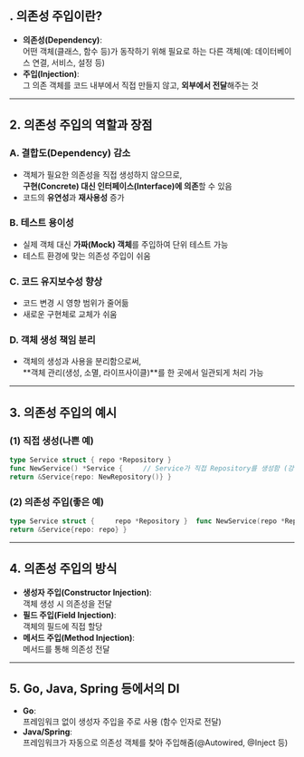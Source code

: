 ## . **의존성 주입이란?**

- **의존성(Dependency)**:  
    어떤 객체(클래스, 함수 등)가 동작하기 위해 필요로 하는 다른 객체(예: 데이터베이스 연결, 서비스, 설정 등)
- **주입(Injection)**:  
    그 의존 객체를 코드 내부에서 직접 만들지 않고, **외부에서 전달**해주는 것

---

## 2. **의존성 주입의 역할과 장점**

### **A. 결합도(Dependency) 감소**

- 객체가 필요한 의존성을 직접 생성하지 않으므로,  
    **구현(Concrete) 대신 인터페이스(Interface)에 의존**할 수 있음
- 코드의 **유연성**과 **재사용성** 증가

### **B. 테스트 용이성**

- 실제 객체 대신 **가짜(Mock) 객체**를 주입하여 단위 테스트 가능
- 테스트 환경에 맞는 의존성 주입이 쉬움

### **C. 코드 유지보수성 향상**

- 코드 변경 시 영향 범위가 줄어듦
- 새로운 구현체로 교체가 쉬움

### **D. 객체 생성 책임 분리**

- 객체의 생성과 사용을 분리함으로써,  
    **객체 관리(생성, 소멸, 라이프사이클)**를 한 곳에서 일관되게 처리 가능

---

## 3. **의존성 주입의 예시**

### **(1) 직접 생성(나쁜 예)**


```Go
type Service struct { repo *Repository }  
func NewService() *Service {     // Service가 직접 Repository를 생성함 (강한 결합)     
return &Service{repo: NewRepository()} }
```

### **(2) 의존성 주입(좋은 예)**


```Go
type Service struct {     repo *Repository }  func NewService(repo *Repository) *Service {     // 외부에서 Repository를 주입받음 (느슨한 결합)    
return &Service{repo: repo} }
```

---

## 4. **의존성 주입의 방식**

- **생성자 주입(Constructor Injection)**:  
    객체 생성 시 의존성을 전달
- **필드 주입(Field Injection)**:  
    객체의 필드에 직접 할당
- **메서드 주입(Method Injection)**:  
    메서드를 통해 의존성 전달

---

## 5. **Go, Java, Spring 등에서의 DI**

- **Go**:  
    프레임워크 없이 생성자 주입을 주로 사용 (함수 인자로 전달)
- **Java/Spring**:  
    프레임워크가 자동으로 의존성 객체를 찾아 주입해줌(@Autowired, @Inject 등)